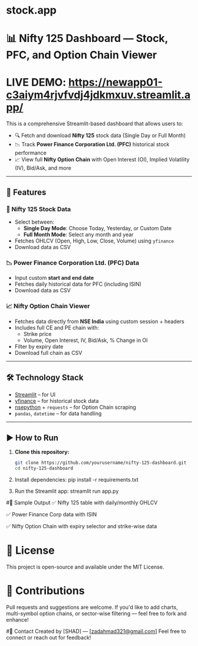 ﻿# stock.app
 
 
 # 📊 Nifty 125 Dashboard — Stock, PFC, and Option Chain Viewer
 
  # LIVE DEMO: https://newapp01-c3aiym4rjvfvdj4jdkmxuv.streamlit.app/

This is a comprehensive Streamlit-based dashboard that allows users to:

- 🔍 Fetch and download **Nifty 125** stock data (Single Day or Full Month)
- 📉 Track **Power Finance Corporation Ltd. (PFC)** historical stock performance
- 📈 View full **Nifty Option Chain** with Open Interest (OI), Implied Volatility (IV), Bid/Ask, and more

---

## 🚀 Features

### 📌 Nifty 125 Stock Data
- Select between:
  - **Single Day Mode**: Choose Today, Yesterday, or Custom Date
  - **Full Month Mode**: Select any month and year
- Fetches OHLCV (Open, High, Low, Close, Volume) using `yfinance`
- Download data as CSV

### 📉 Power Finance Corporation Ltd. (PFC) Data
- Input custom **start and end date**
- Fetches daily historical data for PFC (including ISIN)
- Download data as CSV

### 📈 Nifty Option Chain Viewer
- Fetches data directly from **NSE India** using custom session + headers
- Includes full CE and PE chain with:
  - Strike price
  - Volume, Open Interest, IV, Bid/Ask, % Change in OI
- Filter by expiry date
- Download full chain as CSV

---

## 🛠 Technology Stack

- [Streamlit](https://streamlit.io/) – for UI
- [yfinance](https://pypi.org/project/yfinance/) – for historical stock data
- [nsepython](https://github.com/vaishnavsm/nsepython) + `requests` – for Option Chain scraping
- `pandas`, `datetime` – for data handling

---

## ▶️ How to Run

1. **Clone this repository:**
   ```bash
   git clone https://github.com/yourusername/nifty-125-dashboard.git
   cd nifty-125-dashboard
   
2. Install dependencies:
pip install -r requirements.txt

3. Run the Streamlit app:
streamlit run app.py


#📌 Sample Output
✅ Nifty 125 table with daily/monthly OHLCV

✅ Power Finance Corp data with ISIN

✅ Nifty Option Chain with expiry selector and strike-wise data



# 📄 License
This project is open-source and available under the MIT License.



# 🙌 Contributions
Pull requests and suggestions are welcome. If you'd like to add charts, multi-symbol option chains, or sector-wise filtering — feel free to fork and enhance!



#💬 Contact
Created by [SHAD] — [zadahmad321@gmail.com]
Feel free to connect or reach out for feedback!
